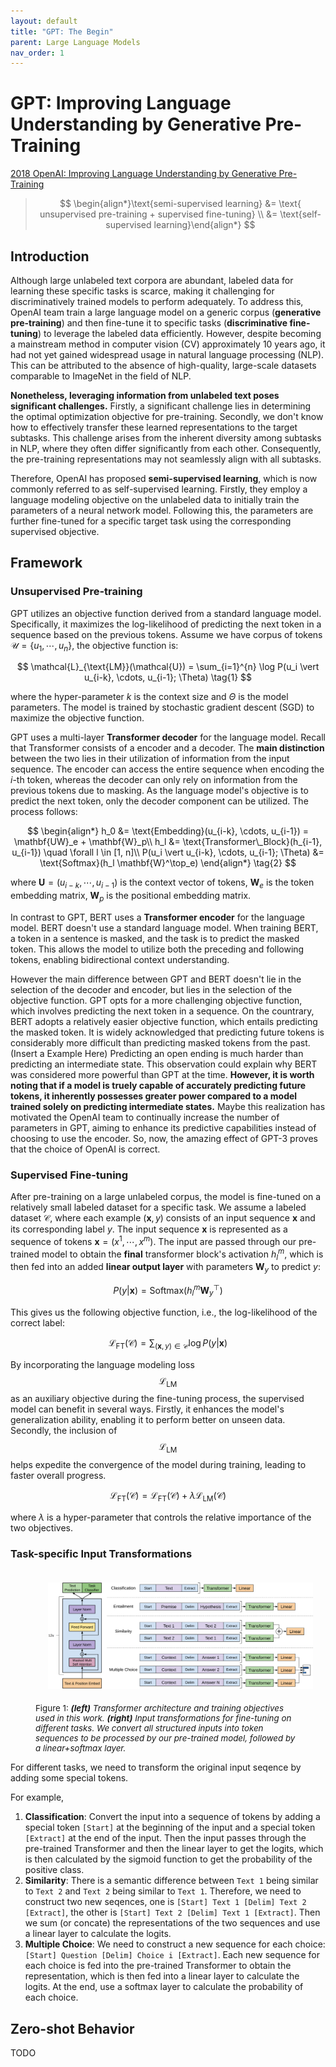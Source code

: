 ```yaml
---
layout: default
title: "GPT: The Begin"
parent: Large Language Models
nav_order: 1
---
```


# GPT: Improving Language Understanding by Generative Pre-Training

[2018 OpenAI: Improving Language Understanding by Generative Pre-Training](https://cdn.openai.com/research-covers/language-unsupervised/language_understanding_paper.pdf)


<blockquote>

$$
\begin{align*}\text{semi-supervised learning} &= \text{ unsupervised pre-training + supervised fine-tuning} \\ &= \text{self-supervised learning}\end{align*}
$$

</blockquote>

## Introduction

Although large unlabeled text corpora are abundant, labeled data for learning these specific tasks is scarce, making it challenging for discriminatively trained models to perform adequately. To address this, OpenAI team train a large language model on a generic corpus (**generative pre-training**) and then fine-tune it to specific tasks (**discriminative fine-tuning**) to leverage the labeled data efficiently. However, despite becoming a mainstream method in computer vision (CV) approximately 10 years ago, it had not yet gained widespread usage in natural language processing (NLP). This can be attributed to the absence of high-quality, large-scale datasets comparable to ImageNet in the field of NLP.

**Nonetheless, leveraging information from unlabeled text poses significant challenges.** Firstly, a significant challenge lies in determining the optimal optimization objective for pre-training. Secondly, we don't know how to effectively transfer these learned representations to the target subtasks. This challenge arises from the inherent diversity among subtasks in NLP, where they often differ significantly from each other. Consequently, the pre-training representations may not seamlessly align with all subtasks.

Therefore, OpenAI has proposed **semi-supervised learning**, which is now commonly referred to as self-supervised learning. Firstly, they employ a language modeling objective on the unlabeled data to initially train the parameters of a neural network model. Following this, the parameters are further fine-tuned for a specific target task using the corresponding supervised objective.

## Framework

### Unsupervised Pre-training

GPT utilizes an objective function derived from a standard language model. Specifically, it maximizes the log-likelihood of predicting the next token in a sequence based on the previous tokens. Assume we have corpus of tokens $\mathcal{U} = \lbrace u_1, \cdots, u_n \rbrace$, the objective function is:

$$
\mathcal{L}_{\text{LM}}(\mathcal{U}) = \sum_{i=1}^{n} \log P(u_i \vert u_{i-k}, \cdots, u_{i-1}; \Theta) \tag{1}
$$

where the hyper-parameter $k$ is the context size and $\Theta$ is the model parameters. The model is trained by stochastic gradient descent (SGD) to maximize the objective function.

GPT uses a multi-layer **Transformer decoder** for the language model. Recall that Transformer consists of a encoder and a decoder. The **main distinction** between the two lies in their utilization of information from the input sequence. The encoder can access the entire sequence when encoding the $i$-th token, whereas the decoder can only rely on information from the previous tokens due to masking. As the language model's objective is to predict the next token, only the decoder component can be utilized. The process follows:

$$
\begin{align*}
h_0 &= \text{Embedding}(u_{i-k}, \cdots, u_{i-1}) = \mathbf{UW}_e + \mathbf{W}_p\\
h_l &= \text{Transformer\_Block}(h_{i-1}, u_{i-1}) \quad \forall l \in [1, n]\\
P(u_i \vert u_{i-k}, \cdots, u_{i-1}; \Theta) &= \text{Softmax}(h_l \mathbf{W}^\top_e)
\end{align*} \tag{2}
$$

where $\mathbf{U} = (u_{i-k}, \cdots, u_{i-1})$ is the context vector of tokens, $\mathbf{W}_e$ is the token embedding matrix, $\mathbf{W}_p$ is the positional embedding matrix.

In contrast to GPT, BERT uses a **Transformer encoder** for the language model. BERT doesn't use a standard language model. When training BERT, a token in a sentence is masked, and the task is to predict the masked token. This allows the model to utilize both the preceding and following tokens, enabling bidirectional context understanding.

However the main difference between GPT and BERT doesn't lie in the selection of the decoder and encoder, but lies in the selection of the objective function. GPT opts for a more challenging objective function, which involves predicting the next token in a sequence. On the countrary, BERT adopts a relatively easier objective function, which entails predicting the masked token. It is widely acknowledged that predicting future tokens is considerably more difficult than predicting masked tokens from the past. (Insert a Example Here) Predicting an open ending is much harder than predicting an intermediate state. This observation could explain why BERT was considered more powerful than GPT at the time. **However, it is worth noting that if a model is truely capable of accurately predicting future tokens, it inherently possesses greater power compared to a model trained solely on predicting intermediate states.** Maybe this realization has motivated the OpenAI team to continually increase the number of parameters in GPT, aiming to enhance its predictive capabilities instead of choosing to use the encoder. So, now, the amazing effect of GPT-3 proves that the choice of OpenAI is correct.

### Supervised Fine-tuning

After pre-training on a large unlabeled corpus, the model is fine-tuned on a relatively small labeled dataset for a specific task. We assume a labeled dataset $\mathcal{C}$, where each example $(\mathbf{x}, y)$ consists of an input sequence $\mathbf{x}$ and its corresponding label $y$. The input sequence $\mathbf{x}$ is represented as a sequence of tokens $\mathbf{x} = (x^1, \cdots, x^m)$. The input are passed through our pre-trained model to obtain the **final** transformer block's activation $h_l^m$, which is then fed into an added **linear output layer** with parameters $\mathbf{W}_y$ to predict $y$:

$$
P(y \vert \mathbf{x}) = \text{Softmax}(h_l^m \mathbf{W}^\top_y) \tag{3}
$$

This gives us the following objective function, i.e., the log-likelihood of the correct label:

$$
\mathcal{L}_{\text{FT}}(\mathcal{C}) = \sum_{(\mathbf{x}, y) \in \mathcal{C}} \log P(y \vert \mathbf{x}) \tag{4}
$$

By incorporating the language modeling loss $$\mathcal{L}_{\text{LM}}$$ as an auxiliary objective during the fine-tuning process, the supervised model can benefit in several ways. Firstly, it enhances the model's generalization ability, enabling it to perform better on unseen data. Secondly, the inclusion of $$\mathcal{L}_{\text{LM}}$$ helps expedite the convergence of the model during training, leading to faster overall progress.

$$
\mathcal{L}_{\text{FT}}(\mathcal{C}) = \mathcal{L}_{\text{FT}}(\mathcal{C}) + \lambda \mathcal{L}_{\text{LM}}(\mathcal{C}) \tag{5}
$$

where $\lambda$ is a hyper-parameter that controls the relative importance of the two objectives.

### Task-specific Input Transformations

<figure>
    <img style="margin:20px" src="../../assets/images/gpt.png">
    <figcaption style="font-size:10pt">Figure 1: <i><b>(left)</b> Transformer architecture and training objectives used in this work. <b>(right)</b> Input transformations for fine-tuning on different tasks. We convert all structured inputs into token sequences to be processed by our pre-trained model, followed by a linear+softmax layer.</i></figcaption>
</figure>

For different tasks, we need to transform the original input seqence by adding some special tokens. 

For example,

1. **Classification**: Convert the input into a sequence of tokens by adding a special token `[Start]` at the beginning of the input and a special token `[Extract]` at the end of the input. Then the input passes through the pre-trained Transformer and then the linear layer to get the logits, which is then calculated by the sigmoid function to get the probability of the positive class.
2. **Similarity**: There is a semantic difference between `Text 1` being similar to `Text 2` and `Text 2` being similar to `Text 1`. Therefore, we need to construct two new seqences, one is `[Start] Text 1 [Delim] Text 2 [Extract]`, the other is `[Start] Text 2 [Delim] Text 1 [Extract]`. Then we sum (or concate) the representations of the two sequences and use a linear layer to calculate the logits. 
3. **Multiple Choice**: We need to construct a new sequence for each choice: `[Start] Question [Delim] Choice i [Extract]`. Each new sequence for each choice is fed into the pre-trained Transformer to obtain the representation, which is then fed into a linear layer to calculate the logits. At the end, use a softmax layer to calculate the probability of each choice.

## Zero-shot Behavior

TODO